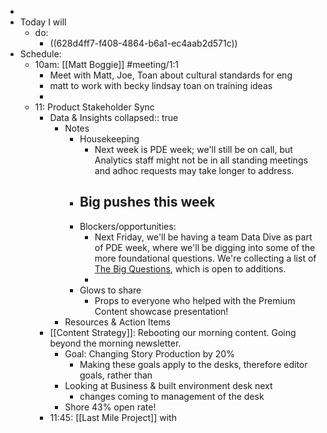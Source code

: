 -
- Today I will
	- do:
		- ((628d4ff7-f408-4864-b6a1-ec4aab2d571c))
- Schedule:
	- 10am: [[Matt Boggie]] #meeting/1:1
		- Meet with Matt, Joe, Toan about cultural standards for eng
		- matt to work with becky lindsay toan on training ideas
		-
	- 11: Product Stakeholder Sync
		- Data & Insights
		  collapsed:: true
			- Notes
				- Housekeeping
					- Next week is PDE week; we'll still be on call, but Analytics staff might not be in all standing meetings and adhoc requests may take longer to address.
				- Big pushes this week
					-
				- Blockers/opportunities:
					- Next Friday, we'll be having a team Data Dive as part of PDE week, where we'll be digging into some of the more foundational questions. We're collecting a list of [The Big Questions](https://docs.google.com/spreadsheets/d/1UrpFHDc_HRdXwicWLIFFuTQY7TvQIWCha-1DaQpoEPE/edit#gid=0), which is open to additions.
					-
				- Glows to share
					- Props to everyone who helped with the Premium Content showcase presentation!
			- Resources & Action Items
		- [[Content Strategy]]: Rebooting our morning content. Going beyond the morning newsletter.
			- Goal: Changing Story Production by 20%
				- Making these goals apply to the desks, therefore editor goals, rather than
			- Looking at Business & built environment desk next
				- changes coming to management of the desk
			- Shore 43% open rate!
		- 11:45: [[Last Mile Project]] with
